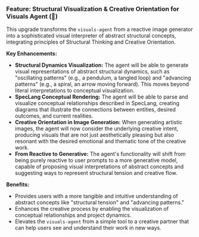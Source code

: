 ### Feature: Structural Visualization & Creative Orientation for Visuals Agent (🎨)

This upgrade transforms the `visuals-agent` from a reactive image generator into a sophisticated visual interpreter of abstract structural concepts, integrating principles of Structural Thinking and Creative Orientation.

**Key Enhancements:**
*   **Structural Dynamics Visualization:** The agent will be able to generate visual representations of abstract structural dynamics, such as "oscillating patterns" (e.g., a pendulum, a tangled loop) and "advancing patterns" (e.g., a spiral, an arrow moving forward). This moves beyond literal interpretations to conceptual visualization.
*   **SpecLang Conceptual Rendering:** The agent will be able to parse and visualize conceptual relationships described in SpecLang, creating diagrams that illustrate the connections between entities, desired outcomes, and current realities.
*   **Creative Orientation in Image Generation:** When generating artistic images, the agent will now consider the underlying creative intent, producing visuals that are not just aesthetically pleasing but also resonant with the desired emotional and thematic tone of the creative work.
*   **From Reactive to Generative:** The agent's functionality will shift from being purely reactive to user prompts to a more generative model, capable of proposing visual interpretations of abstract concepts and suggesting ways to represent structural tension and creative flow.

**Benefits:**
*   Provides users with a more tangible and intuitive understanding of abstract concepts like "structural tension" and "advancing patterns."
*   Enhances the creative process by enabling the visualization of conceptual relationships and project dynamics.
*   Elevates the `visuals-agent` from a simple tool to a creative partner that can help users see and understand their work in new ways.
